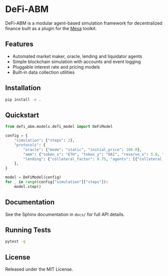 # DeFi-ABM

DeFi-ABM is a modular agent-based simulation framework for decentralized finance built as a plugin for the [Mesa](https://mesa.readthedocs.io/) toolkit.

## Features

- Automated market maker, oracle, lending and liquidator agents
- Simple blockchain simulation with accounts and event logging
- Pluggable interest rate and pricing models
- Built-in data collection utilities

## Installation

```bash
pip install -e .
```

## Quickstart

```python
from defi_abm.models.defi_model import DeFiModel

config = {
    "simulation": {"steps": 2},
    "protocols": {
        "oracle": {"mode": "static", "initial_price": 100.0},
        "amm": {"token_x": "ETH", "token_y": "DAI", "reserve_x": 5.0, "reserve_y": 1000.0},
        "lending": {"collateral_factor": 0.75, "agents": [{"collateral_token": "ETH", "borrow_token": "DAI", "collateral_amount": 1.0, "desired_ltv": 0.5}]},
    },
}

model = DeFiModel(config)
for _ in range(config["simulation"]["steps"]):
    model.step()
```

## Documentation

See the Sphinx documentation in `docs/` for full API details.

## Running Tests

```bash
pytest -q
```

## License

Released under the MIT License.
